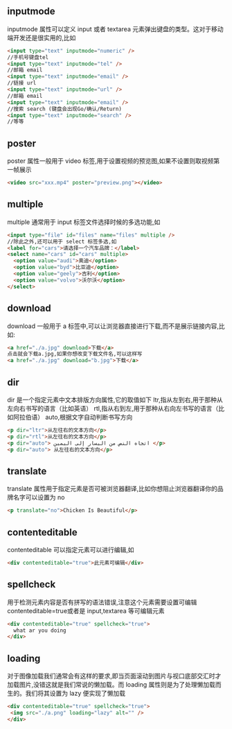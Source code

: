 ## inputmode

inputmode 属性可以定义 input 或者 textarea 元素弹出键盘的类型。这对于移动端开发还是很实用的,比如

``` html
<input type="text" inputmode="numeric" />
//手机号键盘tel
<input type="text" inputmode="tel" />
//邮箱 email
<input type="text" inputmode="email" />
//链接 url
<input type="text" inputmode="url" />
//邮箱 email
<input type="text" inputmode="email" />
//搜索 search (键盘会出现Go/确认/Return)
<input type="text" inputmode="search" />
//等等
```

## poster

poster 属性一般用于 video 标签,用于设置视频的预览图,如果不设置则取视频第一帧展示

``` html
<video src="xxx.mp4" poster="preview.png"></video>
```

## multiple

multiple 通常用于 input 标签文件选择时候的多选功能,如

``` html
<input type="file" id="files" name="files" multiple />
//除此之外,还可以用于 select 标签多选,如
<label for="cars">请选择一个汽车品牌：</label>
<select name="cars" id="cars" multiple>
  <option value="audi">奥迪</option>
  <option value="byd">比亚迪</option>
  <option value="geely">吉利</option>
  <option value="volvo">沃尔沃</option>
</select>
```

## download

download 一般用于 a 标签中,可以让浏览器直接进行下载,而不是展示链接内容,比如:

``` html
<a href="./a.jpg" download>下载</a>
点击就会下载a.jpg,如果你想改变下载文件名,可以这样写
<a href="./a.jpg" download="b.jpg">下载</a>
```

## dir

dir 是一个指定元素中文本排版方向属性,它的取值如下
    ltr,指从左到右,用于那种从左向右书写的语言（比如英语）
    rtl,指从右到左,用于那种从右向左书写的语言（比如阿拉伯语）
    auto,根据文字自动判断书写方向

``` html
<p dir="ltr">从左往右的文本方向</p>
<p dir="rtl">从左往右的文本方向</p>
<p dir="auto"> اتجاه النص من اليسار إلى اليمين </p>
<p dir="auto"> 从左往右的文本方向</p>
```

## translate

translate 属性用于指定元素是否可被浏览器翻译,比如你想阻止浏览器翻译你的品牌名字可以设置为 no

``` html
<p translate="no">Chicken Is Beautiful</p>
```

## contenteditable

contenteditable 可以指定元素可以进行编辑,如

``` html
<div contenteditable="true">此元素可编辑</div>
```

## spellcheck

用于检测元素内容是否有拼写的语法错误,注意这个元素需要设置可编辑contenteditable=true或者是 input,textarea 等可编辑元素

``` html
<div contenteditable="true" spellcheck="true">
  what ar you doing
</div>
```

## loading

对于图像加载我们通常会有这样的要求,即当页面滚动到图片与视口底部交汇时才加载图片,没错这就是我们常说的懒加载。而 loading 属性则是为了处理懒加载而生的。我们将其设置为 lazy 便实现了懒加载

``` html
<div contenteditable="true" spellcheck="true">
 <img src="./a.png" loading="lazy" alt="" />
</div>
```

